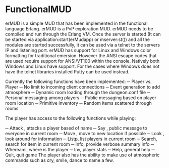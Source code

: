 # FunctionalMUD
erMUD is a simple MUD that has been implemented in the functional language Erlang. erMUD is a PvP exploration MUD.
erMUD needs to be compiled and run through the Erlang VM. Once the server is started (It can be started via application:start(erMudapp) or mserver:st()) and all the modules are started successfully, it can be used via a telnet to the servers IP and listening port.
erMUD has support for Linux and Windows color formatting for traditional emersion. However the ANSI escape codes that are used require support for ANSI/VT100 within the console. Natively both Windows and Linux have support. For the cases where Windows does not have the telnet libraries installed Putty can be used instead.

Currently the following functions have been implemented:
─	Player vs. Player
─	No limit to incoming client connections
─	Event generation to add atmosphere
─	Dynamic room loading through the dungeon.conf file
─	Personal messaging among players
─	Public messaging based on player room location
─	Primitive inventory
─	Random items scattered through rooms

The player has access to the following functions while playing:

─	Attack <player> , attacks a player based of name
─	Say <msg>, public message to everyone in current room
─	Move <direction>, move to new location if possible
─	Look <direction>, look around for information
─	Listp, list players in current room
─	Search, search for item in current room
─	Info, provide verbose summary info
─	Whereami, where is the player
─	Inv, player stats
─	Help, general help
─	Quit, quit game
The player also has the ability to make use of atmospheric commands such as cry, smile, dance to name a few.
